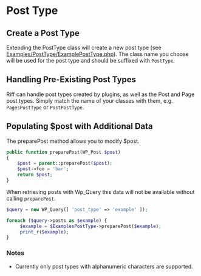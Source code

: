 # Post Type

## Create a Post Type

Extending the PostType class will create a new post type (see [Examples/PostType/ExamplePostType.php](../../Examples/PostType/ExamplePostType.php)). The class name you choose will be used for the post type and should be suffixed with `PostType`.

## Handling Pre-Existing Post Types

Riff can handle post types created by plugins, as well as the Post and Page post types. Simply match the name of your classes with them, e.g. `PagesPostType` or `PostPostType`.

## Populating $post with Additional Data

The preparePost method allows you to modify $post.

```php
public function preparePost(WP_Post $post)
{
    $post = parent::preparePost($post);
    $post->foo = 'bar';
    return $post;
}
```

When retrieving posts with Wp_Query this data will not be available without calling `preparePost`.

```php
$query = new WP_Query([ 'post_type' => 'example' ]);

foreach ($query->posts as $example) {
     $example = $ExamplesPostType->preparePost($example);
     print_r($example);
}
```

### Notes

- Currently only post types with alphanumeric characters are supported.